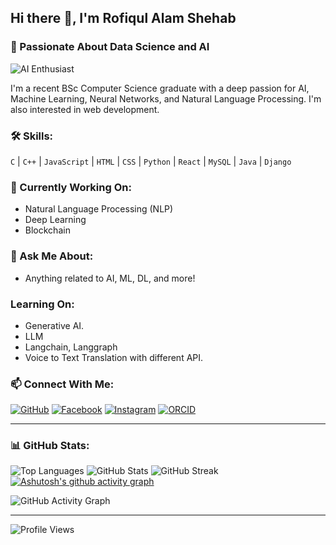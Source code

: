 ## Hi there 👋, I'm Rofiqul Alam Shehab

### 🌟 Passionate About Data Science and AI

![AI Enthusiast](https://via.placeholder.com/800x200?text=Currently+Working+As+A+Data+Scientist+At+CADS+AI)

I'm a recent BSc Computer Science graduate with a deep passion for AI, Machine Learning, Neural Networks, and Natural Language Processing. I'm also interested in web development.

### 🛠️ Skills:
`C` | `C++` | `JavaScript` | `HTML` | `CSS` | `Python` | `React` | `MySQL` | `Java` | `Django`

### 🔭 Currently Working On:
- Natural Language Processing (NLP)
- Deep Learning
- Blockchain

### 💬 Ask Me About:
- Anything related to AI, ML, DL, and more!

### Learning On:
- Generative AI.
- LLM
- Langchain, Langgraph
- Voice to Text Translation with different API.

### 📫 Connect With Me:
[![GitHub](https://img.shields.io/badge/GitHub-100000?style=for-the-badge&logo=github&logoColor=white)](https://github.com/shehab0911)
[![Facebook](https://img.shields.io/badge/Facebook-1877F2?style=for-the-badge&logo=facebook&logoColor=white)](https://www.facebook.com/rofiqulalam.shehab)
[![Instagram](https://img.shields.io/badge/Instagram-E4405F?style=for-the-badge&logo=instagram&logoColor=white)](https://www.instagram.com/r.a.shehab/)
[![ORCID](https://img.shields.io/badge/ORCID-A6CE39?style=for-the-badge&logo=orcid&logoColor=white)](https://orcid.org/0000-0001-8624-3553)

---

### 📊 GitHub Stats:

![Top Languages](https://github-readme-stats.vercel.app/api/top-langs/?username=shehab0911&layout=compact&theme=radical)
![GitHub Stats](https://github-readme-stats.vercel.app/api?username=shehab0911&show_icons=true&theme=radical)
![GitHub Streak](https://github-readme-streak-stats.herokuapp.com/?user=shehab0911&theme=radical)
[![Ashutosh's github activity graph](https://github-readme-activity-graph.cyclic.app/graph?username=shehab0911&theme=react-dark)](https://github.com/ashutosh00710/github-readme-activity-graph)

![GitHub Activity Graph](https://activity-graph.herokuapp.com/graph?username=shehab0911&theme=react-dark)

---

![Profile Views](https://gpvc.arturio.dev/shehab0911)
